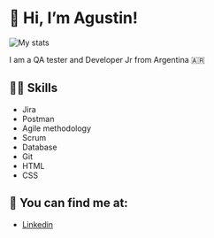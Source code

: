 # 👋 Hi, I’m Agustin!
![My stats](https://github-readme-stats.vercel.app/api?username=AgustinMedina21&count_private=true&show_icons=true&theme=radical)

I am a QA tester and Developer Jr from Argentina 🇦🇷

## 💪🏼 Skills
- Jira
- Postman
- Agile methodology
- Scrum
- Database
- Git
- HTML
- CSS

## 👀 You can find me at:
- [Linkedin](http://https://www.linkedin.com/in/mariano-medina-261133226/ "Linkedin")
